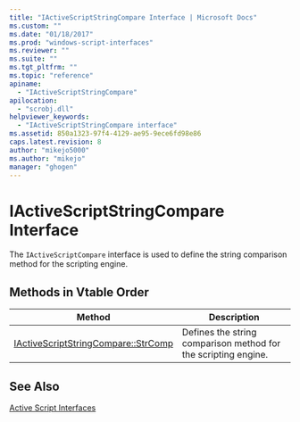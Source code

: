 ```yaml
---
title: "IActiveScriptStringCompare Interface | Microsoft Docs"
ms.custom: ""
ms.date: "01/18/2017"
ms.prod: "windows-script-interfaces"
ms.reviewer: ""
ms.suite: ""
ms.tgt_pltfrm: ""
ms.topic: "reference"
apiname: 
  - "IActiveScriptStringCompare"
apilocation: 
  - "scrobj.dll"
helpviewer_keywords: 
  - "IActiveScriptStringCompare interface"
ms.assetid: 850a1323-97f4-4129-ae95-9ece6fd98e86
caps.latest.revision: 8
author: "mikejo5000"
ms.author: "mikejo"
manager: "ghogen"
---
```

# IActiveScriptStringCompare Interface
The `IActiveScriptCompare` interface is used to define the string comparison method for the scripting engine.  
  
## Methods in Vtable Order  
  
|Method|Description|  
|------------|-----------------|  
|[IActiveScriptStringCompare::StrComp](../../winscript/reference/iactivescriptstringcompare-strcomp.md)|Defines the string comparison method for the scripting engine.|  
  
## See Also  
 [Active Script Interfaces](../../winscript/reference/active-script-interfaces.md)